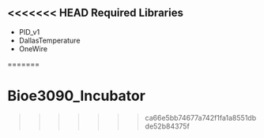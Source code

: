 <<<<<<< HEAD
Required Libraries
-------------------
* PID_v1
* DallasTemperature
* OneWire

=======
# Bioe3090_Incubator
>>>>>>> ca66e5bb74677a742f1fa1a8551dbde52b84375f
